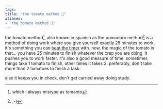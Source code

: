 ```yaml
---
tags: 
title: "the tomato method 🍅"
aliases:
- "the tomato method 🍅"
---
```


the tomato method[^1], also known in spanish as the pomodoro method[^2] is a method of doing work where you give yourself exactly 25 minutes to work. it's something you can [beat the timer](beatTheTimer) with. now, the magic of the tomato is that... you have 25 minutes to finish whatever the crap you are doing. it pushes you to work faster. it's also a good measure of time. sometimes things take 1 tomato to finish, other times it takes 2. preferably, don't take more than 2 tomatoes to finish a task.

also it keeps you in check. don't get carried away doing study.

[^1]: which i always mistype as tomanto
[^2]: ;-)